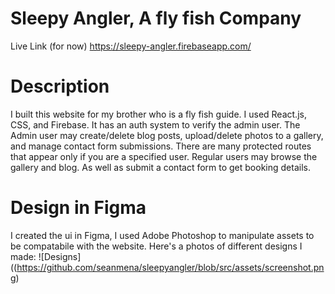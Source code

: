 # Sleepy Angler, A fly fish Company

Live Link (for now)
https://sleepy-angler.firebaseapp.com/

# Description
I built this website for my brother who is a fly fish guide. I used React.js, CSS, and Firebase. It has an auth system to verify the admin user. The Admin user may create/delete blog posts, upload/delete photos to a gallery, and manage contact form submissions. There are many protected routes that appear only if you are a specified user. Regular users may browse the gallery and blog. As well as submit a contact form to get booking details. 

# Design in Figma
I created the ui in Figma, I used Adobe Photoshop to manipulate assets to be compatabile with the website. Here's a photos of different designs I made:
![Designs]((https://github.com/seanmena/sleepyangler/blob/src/assets/screenshot.png)

